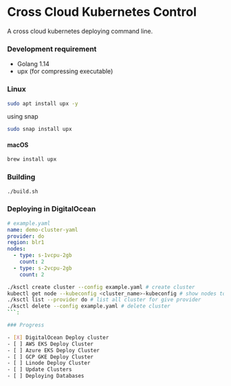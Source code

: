 # Cross Cloud Kubernetes Control

A cross cloud kubernetes deploying command line.

### Development requirement

- Golang 1.14
- upx (for compressing executable)

### Linux
```bash
sudo apt install upx -y
```
using snap
```bash
sudo snap install upx
```

#### macOS
```zsh
brew install upx
```

### Building
```bash
./build.sh
```

### Deploying in DigitalOcean
```yaml
# example.yaml
name: demo-cluster-yaml
provider: do
region: blr1
nodes:
  - type: s-1vcpu-2gb
    count: 2
  - type: s-2vcpu-2gb
    count: 2
```

```bash
./ksctl create cluster --config example.yaml # create cluster
kubectl get node --kubeconfig <cluster_name>-kubeconfig # show nodes to new k8s cluster
./ksctl list --provider do # list all cluster for give provider
./ksctl delete --config example.yaml # delete cluster
```:

### Progress

- [X] DigitalOcean Deploy cluster 
- [ ] AWS EKS Deploy Cluster
- [ ] Azure EKS Deploy Cluster
- [ ] GCP GKE Deploy Cluster
- [ ] Linode Deploy Cluster
- [ ] Update Clusters
- [ ] Deploying Databases
